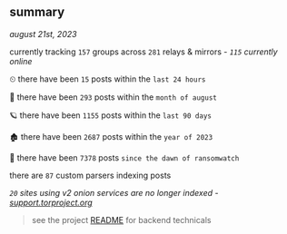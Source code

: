
## summary
_august 21st, 2023_

currently tracking `157` groups across `281` relays & mirrors - _`115` currently online_

⏲ there have been `15` posts within the `last 24 hours`

🦈 there have been `293` posts within the `month of august`

🪐 there have been `1155` posts within the `last 90 days`

🏚 there have been `2687` posts within the `year of 2023`

🦕 there have been `7378` posts `since the dawn of ransomwatch`

there are `87` custom parsers indexing posts

_`20` sites using v2 onion services are no longer indexed - [support.torproject.org](https://support.torproject.org/onionservices/v2-deprecation/)_

> see the project [README](https://github.com/joshhighet/ransomwatch#ransomwatch--) for backend technicals
